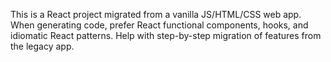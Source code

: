 <!-- Use this file to provide workspace-specific custom instructions to Copilot. For more details, visit https://code.visualstudio.com/docs/copilot/copilot-customization#_use-a-githubcopilotinstructionsmd-file -->

This is a React project migrated from a vanilla JS/HTML/CSS web app. When generating code, prefer React functional components, hooks, and idiomatic React patterns. Help with step-by-step migration of features from the legacy app.
